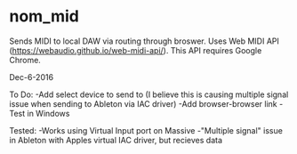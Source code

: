 # nom_mid
Sends MIDI to local DAW via routing through broswer. Uses Web MIDI API (https://webaudio.github.io/web-midi-api/). This API requires Google Chrome. 


Dec-6-2016 

To Do:
-Add select device to send to (I believe this is causing multiple signal issue when sending to Ableton via IAC driver)
-Add browser-browser link
-Test in Windows

Tested:  -Works using Virtual Input port on Massive
         -"Multiple signal" issue in Ableton with Apples virtual IAC driver, but recieves data
